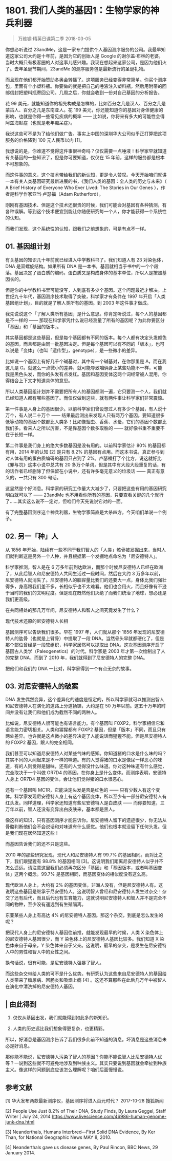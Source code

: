 # 1801. 我们人类的基因1：生物学家的神兵利器
> 万维钢·精英日课第二季
2018-03-05

你想必听说过 23andMe，这是一家专门提供个人基因测序服务的公司。我最早知道这家公司大约是十年前，是因为它的创始人是 Google 的谢尔盖·布林的老婆，当时大概只有极客圈的人对这事儿感兴趣。我现在想起来这家公司，是因为他们火了。去年圣诞节期间，23andMe 的测序服务包是最新流行的圣诞礼物。

而且现在他们都开始赞助冬奥会转播了。这项服务已经变得非常简单。你买个测序包，里面有个小塑料瓶。你要做的就是把自己的唾液注入塑料瓶，然后用附带的回邮信封把塑料瓶寄回公司。几周之后，你就会收到一份对自己基因的分析报告。

花 99 美元，就能知道你的祖先构成是怎样的，比如百分之几是汉人、百分之几是蒙古人、百分之几是东南亚人。花 199 美元，你还能知道你的基因对身体健康的影响，也就是你得一些常见疾病的概率 —— 比如说，你将来有多大的可能性会得阿兹海默症（也就是老年痴呆症）。

我说这些可不是为了给他们做广告。事实上中国的深圳华大公司似乎正打算把这项服务的价格降到 100 元人民币以内 [1]。

我想说的是，你难道不觉得这件事很神奇吗？仅仅需要一点唾液！科学家早就知道有关基因的一些知识了，但是你可要知道，仅仅在 15 年前，这样的服务都是根本不可想象的。

而这件事的意义，这个技术带给我们的新认知，更是令人赞叹。今天开始咱们就讲一本有关人类基因研究最新进展的书，《我们人类的基因：全人类的历史与未来》（ A Brief History of Everyone Who Ever Lived: The Stories in Our Genes ），作者是科学作家亚当·卢瑟福（Adam Rutherford）。

刚刚有基因技术、但是这个技术还很贵的时候，我们可能会对基因有各种猜测，有各种误解。等到这个技术便宜到能让你随便研究每一个人，你才能获得一个系统性的认知。

而我们发现，这个系统性的认知，跟我们之前想象的，可是有点不一样。

## 01. 基因组计划

有关基因的知识几十年前就已经进入中学教科书了。我们知道人有 23 对染色体，DNA 是双螺旋结构。如果所有 DNA 是一本书，基因就相当于书中的一个个段落。基因决定了蛋白质的编码，蛋白质又是构成身体的基本单位，所以人是按照基因长的。

但是你的中学教科书里可能没写，人到底有多少个基因。这个问题最近才解决。上世纪九十年代，基因测序技术取得了突破，科学家才有条件在 1997 年开启「人类基因组计划」，目的就是了解人类所有的基因。到 2003 年这件事才做成。

我先说说这个「了解人类所有基因」是什么意思。你肯定听说过，每个人的基因都是不一样的 —— 那现在科学家凭什么说已经测量了所有的基因呢？为此你要区分「基因」和「基因的版本」。

其实基因都是这些基因，但是每个基因都有不同的版本。每个人都有决定头发颜色的基因，而且都是由同一批基因决定。但是每个基因可以有不同的「版本」，也可以说是「变体」（也叫「遗传型」，genotype），是一些微小的差异。

比如说一个基因上有好几千个碱基对，其中有一个碱基对，在你那里是 A，而在我这儿是 G。就这么一点微小的差异，就可能导致咱俩身上某些功能不一样，可能我是黑色头发，而你的头发有点发红。基因和基因变体这两个词经常被人混用，你得结合上下文才知道具体的意思。

所以人类基因组计划并不需要把所有人的基因都测一遍，它只要测一个人，我们就已经知道人都有哪些基因了。而仅仅做到这些，就有两件事让科学家们非常震惊。

第一件事是人身上的基因很少。以前科学家们曾设想过人有多少个基因，有人说十万个，有人说二十万个 —— 结果最后测出来发现人只有两万个基因。要知道很多低等动物的基因个数都比人类多！比如像蛔虫、香蕉、水蚤，它们的基因个数都比我们多。看来人之所以厉害，不是靠基因个数多取胜的 —— 就好像书重不重要不在于长短一样。

第二件事是我们身上的绝大多数基因是没有用的。以前科学家估计 80% 的基因都有用，2014 年的认知 [2] 是只有 8.2% 的基因有点用。而这本书说，真正参与到对人体有用的蛋白质编码的基因只占到了 2%。卢瑟福打了个比方，说这就好比《罪与罚》这本小说中总共有 20 多万个单词，但是其中有大段大段重复的话，有的话作者已经删除了但保留在小说中，还有许多毫无意义的垃圾话 —— 真正有意义的，一共只有 300 句话。

这显然是个好消息。科学家的研究工作量大大减少了，只要把这些有用的基因研究明白就可以了 —— 23andMe 也不用看你所有的基因，只要查看关键的几个就行了……其实这么说不一定对，但咱们今天先说说它对的一面。

有了完整基因测序这个神兵利器，生物学家简直是大杀四方。今天咱们单说一个例子。

## 02. 另一「种」人

从 1856 年开始，陆续有一些不同于我们智人的「人类」骸骨被发掘出来，当时人们就判断这是另外一个人种，并且根据第一个发掘地点命名为「尼安德特人」。

科学家推测，智人是在 6 万多年前到达欧洲，而那个时候尼安德特人已经在欧洲了，从此后智人和尼安德特人共同生活过一段时间，然后在大约 3 万多年以前，尼安德特人就消失了。尼安德特人的脑容量比我们的还要大一点，身体比我们强壮得多，身高跟我们差不多，长相似乎也不太难看。他们也会用火，而且好像有不逊于当时的我们的文明程度。但是现在既然他们灭绝了而我们统治了地球，想必还是我们更高级。

在共同相处的那几万年间，尼安德特人和智人之间究竟发生了什么？

现代技术还原的尼安德特人长相

基因测序可以告诉我们很多。早在 1997 年，人们就从那个 1856 年发现的尼安德特人的肱骨（也就是上臂骨）中提取了一段 DNA。当然骨头早就都硬化了，但是那个部位曾经是一段软组织，科学家居然可以提取出 DNA。这次基因测序开启了基因古人类学（Paleogenetics）的时代。科学家是 2003 年才第一次绘制出了人的完整 DNA，而到了 2010 年，我们就得到了尼安德特人的完整 DNA。

把他们和我们的 DNA 一比对，科学家得到一个有点无奈的故事。

## 03. 对尼安德特人的破案

DNA 发生偶然变异，这个差异化的速度是恒定的，所以科学家就可以推测出智人和尼安德特人在演化的道路上分道扬镳，大约是在 50 万年以前。这五十万年的时间并没有让我们和他们成为截然不同的两种人。

比如说，尼安德特人很可能也有语言能力。有个基因叫 FOXP2，科学家相信它和语言能力密切相关。人类和猩猩都有 FOXP2 基因，但是「版本」不同，而且只有两处差异。也许就是这点微小的差异决定了人能说话而猩猩不能。但是尼安德特人的 FOXP2 基因，跟人的完全相同。

我们甚至可以知道尼安德特人对某些气味的感知。你知道猪的口水是什么味的吗？其实不同的人闻起来是不一样的味道。有的人觉得猪的口水是像尿一样恶心的味道，有的人则觉得是甜味，还有的人觉得没什么味道。你对这种味道有什么感觉，完全取决于一个叫做 OR7D4 的基因，在你身上是什么变体。而测序表明，安德特人身上 OR7D4 基因的变体，会让他们觉得猪的口水很恶心。

还有一个基因叫 MC1R，它能决定头发是否是红色的 —— 只有少数人有这个变体。科学家发现尼安德特人身上有这个基因变体，所以至少有一部分尼安德特人有红头发。同样道理，科学家还知道有些尼安德特人是白皮肤 —— 而你要知道，三万年以前，智人还没有变异出白皮肤来，基本都是黑人。

像这样的知识，只有基因测序才能告诉你。尼安德特人留下的遗迹很少，你无法从骨骼判断他们会不会说话和对味道有什么感觉。他们也根本就没留下任何头发。但是我们现在居然知道这些！

而基因告诉我们的还不只是这些。

2010 年的那些研究发现，现代人和尼安德特人有 99.7% 的基因相同。而对比之下，我们跟猩猩有 98.8% 的基因相同 [3]。这说明我们距离尼安德特人似乎并不怎么遥远。请注意这里我们必须再次区分「基因」和「基因版本，或者叫基因变体」这两个概念。99.7% 是基因相同，而基因变体的相似度没有这么高。

现代欧洲人身上，大约有 2% 的基因变体，非洲人没有，但是尼安德特人有。这说明这些基因是继承于尼安德特人。这说明智人曾经和尼安德特人发生过杂交！杂交了还有后代，而且后代也有生育能力，这就说明尼安德特人和智人并不是完全不同的物种，至少没有遥远到有生殖隔离。

东亚某些人身上有高达 4% 的尼安德特人基因。那这个杂交，到底是怎么发生的呢？

把现代人身上的尼安德特人基因往前推，就能发现最早的时候，人类 X 染色体上的尼安德特人基因很少，而 Y 染色体上的尼安德特人基因比较多。我们知道 X 染色体来自于母亲，Y 染色体来自于父亲。这说明，最早的杂交，是发生在尼安德特人中的男性和智人中的女性之间。

换句话说，很有可能，是尼安德特人强暴了智人。

而这些杂交带给人类的可不是什么优势。有研究认为这些来自尼安德特人的基因给人类带来了糖尿病、回肠炎和吸烟上瘾 [4] 。这还不算那些在此后几万年中被智人在演化中清洗掉的尼安德特人基因。

## | 由此得到

1. 仅仅从基因出发，我们就能得到如此多的新知识。

2. 人类的历史远比我们想象得更复杂，也更精彩。

所以，好消息是基因测序告诉了我们很多此前不知道的消息。坏消息是这些消息未必是好消息。

那你能不能说，尼安德特人污染了智人的基因？你能不能说智人比尼安德特人优等？一说到这些就不可避免地涉及到种族主义。其实只要说到基因就会牵扯到种族主义。像这样的问题到底应该怎么理解呢？咱们后面慢慢说。

## 参考文献

[1] 华大发布两款最新测序仪，基因测序将进入百元时代？ 2017-10-28 搜狐新闻

[2] People Use Just 8.2% of Their DNA, Study Finds, By Laura Geggel, Staff Writer | July 24, 2014 https://www.livescience.com/46986-human-genome-junk-dna.html

[3] Neanderthals, Humans Interbred—First Solid DNA Evidence, By Ker Than, for National Geographic News MAY 8, 2010.

[4] Neanderthals gave us disease genes, By Paul Rincon, BBC News, 29 January 2014.
